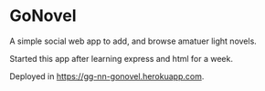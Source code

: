 # GoNovel
A simple social web app to add, and browse amatuer light novels.


Started this app after learning express and html for a week.

Deployed in https://gg-nn-gonovel.herokuapp.com.


